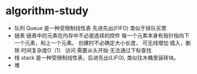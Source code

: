 # algorithm-study
* 队列
  Queue 是一种受限制线性表 先进先出(FIFO) 类似于排队买票
* 链表
  链表中的元素在内存中不必是连续的控件
  每一个元素本身有指针指向下一个元素，和上一个元素。
  创建时不必确定大小长度， 可无线增加
  插入，删除 时间复杂度O（1）
  访问 需要从头开始
  无法通过下标查找
* 栈
  stack 是一种受限制线性表，后进先出(LIFO), 类似往木桶里装砖块。
* 堆
